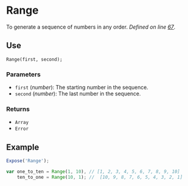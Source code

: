 # Range
To generate a sequence of numbers in any order. _Defined on line [67](../../F.js#L67)_.

## Use
```
Range(first, second);
```

### Parameters
* `first` (_number_): The starting number in the sequence.
* `second` (_number_): The last number in the sequence.

### Returns
* `Array`
* `Error`

## Example
```javascript
Expose('Range');

var one_to_ten = Range(1, 10), // [1, 2, 3, 4, 5, 6, 7, 8, 9, 10]
    ten_to_one = Range(10, 1); //  [10, 9, 8, 7, 6, 5, 4, 3, 2, 1]
